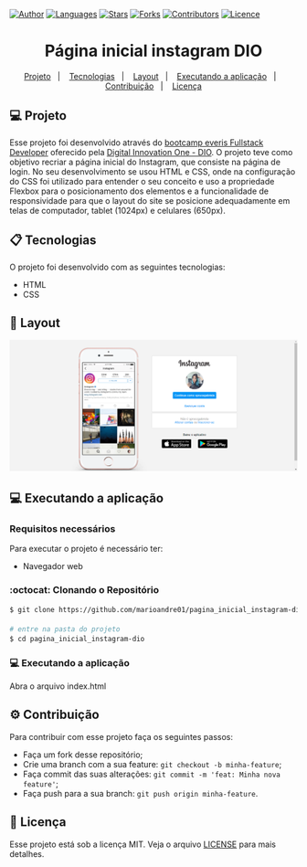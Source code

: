 [![Author](https://img.shields.io/badge/author-marioandre01-3771a1?style=flat-square)](https://github.com/marioandre01)
[![Languages](https://img.shields.io/github/languages/count/marioandre01/pagina_inicial_instagram-dio?color=%233771a1&style=flat-square)](#)
[![Stars](https://img.shields.io/github/stars/marioandre01/pagina_inicial_instagram-dio?color=3771a1&style=flat-square)](https://github.com/marioandre01/pagina_inicial_instagram-dio/stargazers)
[![Forks](https://img.shields.io/github/forks/marioandre01/pagina_inicial_instagram-dio?color=%233771a1&style=flat-square)](https://github.com/marioandre01/pagina_inicial_instagram-dio/network/members)
[![Contributors](https://img.shields.io/github/contributors/marioandre01/pagina_inicial_instagram-dio?color=3771a1&style=flat-square)](https://github.com/marioandre01/pagina_inicial_instagram-dio/graphs/contributors)
[![Licence](https://img.shields.io/github/license/marioandre01/pagina_inicial_instagram-dio?color=%233771a1&style=flat-square)](https://github.com/marioandre01/pagina_inicial_instagram-dio/blob/master/LICENCE.md)


<h1 align="center">
    Página inicial instagram DIO
</h1>

<p align="center"> 
  <a href="#-projeto">Projeto</a>&nbsp;&nbsp;&nbsp;|&nbsp;&nbsp;&nbsp;
  <a href="#-tecnologias">Tecnologias</a>&nbsp;&nbsp;&nbsp;|&nbsp;&nbsp;&nbsp;
  <a href="#-layout">Layout</a>&nbsp;&nbsp;&nbsp;|&nbsp;&nbsp;&nbsp;
  <a href="#-executando-a-aplicação">Executando a aplicação</a>&nbsp;&nbsp;&nbsp;|&nbsp;&nbsp;&nbsp;
  <a href="#gear-contribuição">Contribuição</a>&nbsp;&nbsp;&nbsp;|&nbsp;&nbsp;&nbsp;
  <a href="#memo-licença">Licença</a>
</p>

## 💻 Projeto

Esse projeto foi desenvolvido através do [bootcamp everis Fullstack Developer](https://web.digitalinnovation.one/track/everis-fullstack-developer) oferecido pela [Digital Innovation One - DIO](https://digitalinnovation.one/). O projeto teve como objetivo recriar a página inicial do Instagram, que consiste na página de login. No seu desenvolvimento se usou HTML e CSS, onde na configuração do CSS foi utilizado para entender o seu conceito e uso a propriedade Flexbox para o posicionamento dos elementos e a funcionalidade de responsividade para que o layout do site se posicione adequadamente em telas de computador, tablet (1024px) e celulares (650px).

## 📋 Tecnologias

O projeto foi desenvolvido com as seguintes tecnologias:

- HTML
- CSS

## 🎨 Layout

<p align="center">
  <img alt="pagina_inicial_instagram" title="pagina_inicial_instagram" src="img/pagina_inicial_instagram.png" width="800px">
</p>


<!-- ## :bulb: Funcionamento da aplicação !-->


## 💻 Executando a aplicação

### Requisitos necessários

Para executar o projeto é necessário ter:
- Navegador web

### :octocat: Clonando o Repositório

```bash
$ git clone https://github.com/marioandre01/pagina_inicial_instagram-dio.git

# entre na pasta do projeto
$ cd pagina_inicial_instagram-dio
```
### 💻 Executando a aplicação

Abra o arquivo index.html

## :gear: Contribuição

Para contribuir com esse projeto faça os seguintes passos:

- Faça um fork desse repositório;
- Crie uma branch com a sua feature: `git checkout -b minha-feature`;
- Faça commit das suas alterações: `git commit -m 'feat: Minha nova feature'`;
- Faça push para a sua branch: `git push origin minha-feature`.

## :memo: Licença

Esse projeto está sob a licença MIT. Veja o arquivo [LICENSE](./LICENSE.md) para mais detalhes.



